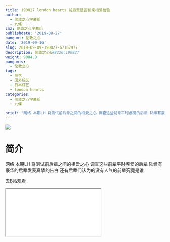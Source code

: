 ```yaml
---
title: 190827 london hearts 前后辈是否相亲相爱检验
author:
  - 伦敦之心字幕组
  - 九條
zmz: 伦敦之心字幕组
publishdate: '2019-08-27'
bangumi: 伦敦之心
date: '2019-09-16'
slug: 2019-09-09-190827-67167977
description: 伦敦之心&#8226;190827
weight: 9084.0
bangumis:
  - 伦敦之心
tags:
  - 综艺
  - 国外综艺
  - 日本综艺
  - london hearts
categories:
  - 伦敦之心字幕组
  - 九條

brief: "网络 本期LH 将测试前后辈之间的相爱之心 调查这些前辈平时疼爱的后辈 陆续有豪华的后辈发表真挚的告白 还有后辈们认为的没有人气的前辈究竟是谁"
---
```

![](https://raw.githubusercontent.com/tcgriffith/owaraisite/master/static/tmpimg/f00b065759981b944f0d357f0eb785261e02e802.jpg.480.jpg)
# 简介  
网络
本期LH 将测试前后辈之间的相爱之心 调查这些前辈平时疼爱的后辈 陆续有豪华的后辈发表真挚的告白 还有后辈们认为的没有人气的前辈究竟是谁  

[去B站观看](https://www.bilibili.com/video/av67167977/)
<div class ="resp-container"><iframe class="testiframe" src="//player.bilibili.com/player.html?aid=67167977"", scrolling="no", allowfullscreen="true" > </iframe></div> 

